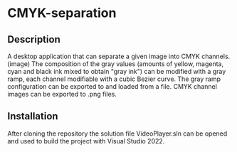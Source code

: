 # CMYK-separation
## Description
A desktop application that can separate a given image into CMYK channels.
(image)
The composition of the gray values (amounts of yellow, magenta, cyan and black ink mixed to obtain "gray ink") can be modified with a gray ramp, each channel modifiable with a cubic Bezier curve. The gray ramp configuration can be exported to and loaded from a file. CMYK channel images can be exported to .png files. 

## Installation
After cloning the repository the solution file VideoPlayer.sln can be opened and used to build the project with Visual Studio 2022.